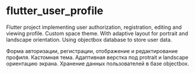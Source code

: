 # flutter_user_profile

Flutter project implementing user authorization, registration, editing and viewing profile.
Custom space theme.
With adaptive layout for portrait and landscape orientation. Using objectbox database to store user data. 

Форма авторизации, регистрации, отображение и редактирование профиля.
Кастомная тема.
Адаптивная верстка под protrait и landscape ориентацию экрана.
Хранение данных пользователей в базе objectbox.
